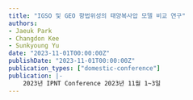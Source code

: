 ```yaml
---
title: "IGSO 및 GEO 항법위성의 태양복사압 모델 비교 연구"
authors:
- Jaeuk Park
- Changdon Kee
- Sunkyoung Yu
date: "2023-11-01T00:00:00Z"
publishDate: "2023-11-01T00:00:00Z"
publication_types: ["domestic-conference"]
publication: |-
    2023년 IPNT Conference 2023년 11월 1~3일
---
```


